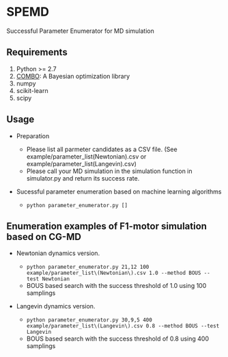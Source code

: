 # SPEMD
Successful Parameter Enumerator for MD simulation


## Requirements
1. Python >= 2.7
2. [COMBO](https://github.com/tsudalab/combo): A Bayesian optimization library 
3. numpy
4. scikit-learn 
5. scipy

## Usage
- Preparation
  - Please list all parmeter candidates as a CSV file. (See example/parameter_list(Newtonian).csv or example/parameter_list(Langevin).csv)
  - Please call your MD simulation in the simulation function in simulator.py and return its success rate.

- Sucessful parameter enumeration based on machine learning algorithms
  - `python parameter_enumerator.py []`

## Enumeration examples of F1-motor simulation based on CG-MD
- Newtonian dynamics version.
  - `python parameter_enumerator.py 21,12 100 example/parameter_list\(Newtonian\).csv 1.0 --method BOUS --test Newtonian`
  - BOUS based search with the success threshold of 1.0 using 100 samplings
 
- Langevin dynamics version.
  - `python parameter_enumerator.py 30,9,5 400 example/parameter_list\(Langevin\).csv 0.8 --method BOUS --test Langevin`
  - BOUS based search with the success threshold of 0.8 using 400 samplings
